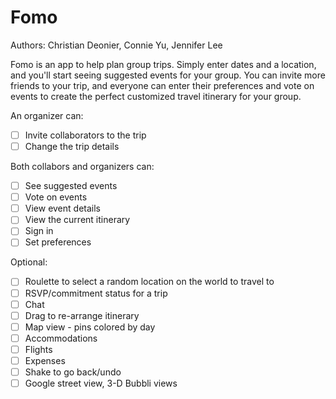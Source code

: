 # Fomo

Authors: Christian Deonier, Connie Yu, Jennifer Lee

Fomo is an app to help plan group trips. Simply enter dates and a location, and you'll start seeing suggested events for your group. You can invite more friends to your trip, and everyone can enter their preferences and vote on events to create the perfect customized travel itinerary for your group.

An organizer can:

- [ ] Invite collaborators to the trip
- [ ] Change the trip details

Both collabors and organizers can:
- [ ] See suggested events
- [ ] Vote on events
- [ ] View event details
- [ ] View the current itinerary
- [ ] Sign in
- [ ] Set preferences

Optional:

- [ ] Roulette to select a random location on the world to travel to
- [ ] RSVP/commitment status for a trip
- [ ] Chat
- [ ] Drag to re-arrange itinerary
- [ ] Map view - pins colored by day
- [ ] Accommodations
- [ ] Flights
- [ ] Expenses
- [ ] Shake to go back/undo
- [ ] Google street view, 3-D Bubbli views
